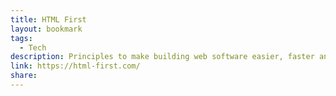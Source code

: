 ```yaml
---
title: HTML First
layout: bookmark
tags:
  - Tech
description: Principles to make building web software easier, faster and more inclusive.
link: https://html-first.com/
share:
---
```



